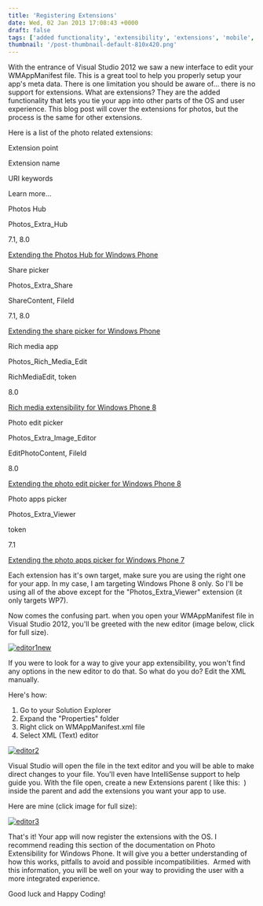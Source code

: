 ```yaml
---
title: 'Registering Extensions'
date: Wed, 02 Jan 2013 17:08:43 +0000
draft: false
tags: ['added functionality', 'extensibility', 'extensions', 'mobile', 'Nokia official', 'o extensibility', 'photo', 'picture hub', 'resources', 'software', 'technology', 'ture hub', 'visual studio', 'vs2012', 'wmappmanifest']
thumbnail: '/post-thumbnail-default-810x420.png'
---
```


With the entrance of Visual Studio 2012 we saw a new interface to edit your WMAppManifest file. This is a great tool to help you properly setup your app's meta data. There is one limitation you should be aware of... there is no support for extensions. What are extensions? They are the added functionality that lets you tie your app into other parts of the OS and user experience. This blog post will cover the extensions for photos, but the process is the same for other extensions.

Here is a list of the photo related extensions:

Extension point

Extension name

URI keywords

Learn more…

Photos Hub

Photos_Extra_Hub

7.1, 8.0

[Extending the Photos Hub for Windows Phone](http://msdn.microsoft.com/en-us/library/windowsphone/develop/hh202950(v=vs.105).aspx)

Share picker

Photos_Extra_Share

ShareContent, FileId

7.1, 8.0

[Extending the share picker for Windows Phone](http://msdn.microsoft.com/en-us/library/windowsphone/develop/ff967563(v=vs.105).aspx)

Rich media app

Photos_Rich_Media_Edit

RichMediaEdit, token

8.0

[Rich media extensibility for Windows Phone 8](http://msdn.microsoft.com/en-us/library/windowsphone/develop/jj662942(v=vs.105).aspx)

Photo edit picker

Photos_Extra_Image_Editor

EditPhotoContent, FileId

8.0

[Extending the photo edit picker for Windows Phone 8](http://msdn.microsoft.com/en-us/library/windowsphone/develop/jj662932(v=vs.105).aspx)

Photo apps picker

Photos_Extra_Viewer

token

7.1

[Extending the photo apps picker for Windows Phone 7](http://msdn.microsoft.com/en-us/library/windowsphone/develop/ff817010(v=vs.105).aspx)

Each extension has it's own target, make sure you are using the right one for your app. In my case, I am targeting Windows Phone 8 only. So I'll be using all of the above except for the "Photos_Extra_Viewer" extension (it only targets WP7).

Now comes the confusing part. when you open your WMAppManifest file in Visual Studio 2012, you'll be greeted with the new editor (image below, click for full size).

[![editor1new](http://nokiawpdev.files.wordpress.com/2013/01/editor1new.png)](http://nokiawpdev.files.wordpress.com/2013/01/editor1new.png)

If you were to look for a way to give your app extensibility, you won't find any options in the new editor to do that. So what do you do? Edit the XML manually.

Here's how:

1.  Go to your Solution Explorer
2.  Expand the "Properties" folder
3.  Right click on WMAppManifest.xml file
4.  Select XML (Text) editor

[![editor2](http://nokiawpdev.files.wordpress.com/2013/01/editor2.png)](http://nokiawpdev.files.wordpress.com/2013/01/editor2.png)

Visual Studio will open the file in the text editor and you will be able to make direct changes to your file. You'll even have IntelliSense support to help guide you. With the file open, create a new Extensions parent ( like this: **<Extensions></Extensions>** ) inside the <App></App> parent and add the extensions you want your app to use.

Here are mine (click image for full size):

[![editor3](http://nokiawpdev.files.wordpress.com/2013/01/editor3.png)](http://nokiawpdev.files.wordpress.com/2013/01/editor3.png)

That's it! Your app will now register the extensions with the OS. I recommend reading this section of the documentation on Photo Extensibility for Windows Phone. It will give you a better understanding of how this works, pitfalls to avoid and possible incompatibilities.  Armed with this information, you will be well on your way to providing the user with a more integrated experience.

Good luck and Happy Coding!